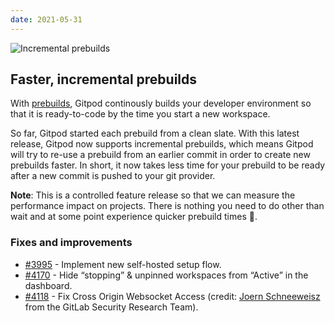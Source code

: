 ```yaml
---
date: 2021-05-31
---
```


<script>
  import Contributors from "../../components/changelog/contributors.svelte";
</script>

![Incremental prebuilds](/images/changelog/2021-05-31.jpg)

## Faster, incremental prebuilds

With [prebuilds](/docs/prebuilds), Gitpod continously builds your developer environment so that it is ready-to-code by the time you start a new workspace.

So far, Gitpod started each prebuild from a clean slate. With this latest release, Gitpod now supports incremental prebuilds, which means Gitpod will try to re-use a prebuild from an earlier commit in order to create new prebuilds faster. In short, it now takes less time for your prebuild to be ready after a new commit is pushed to your git provider.

**Note**: This is a controlled feature release so that we can measure the performance impact on projects. There is nothing you need to do other than wait and at some point experience quicker prebuild times 🚀.

### Fixes and improvements

- [#3995](https://github.com/gitpod-io/gitpod/pull/3995) - Implement new self-hosted setup flow.
- [#4170](https://github.com/gitpod-io/gitpod/pull/4170) - Hide “stopping” & unpinned workspaces from “Active” in the dashboard.
- [#4118](https://github.com/gitpod-io/gitpod/pull/4118) - Fix Cross Origin Websocket Access (credit: [Joern Schneeweisz](https://gitlab.com/joernchen) from the GitLab Security Research Team). <Contributors usernames="" />

<p><Contributors usernames="jankeromnes,svenefftinge,csweichel,AlexTugarev,gtsiolis,geropl" /></p>
